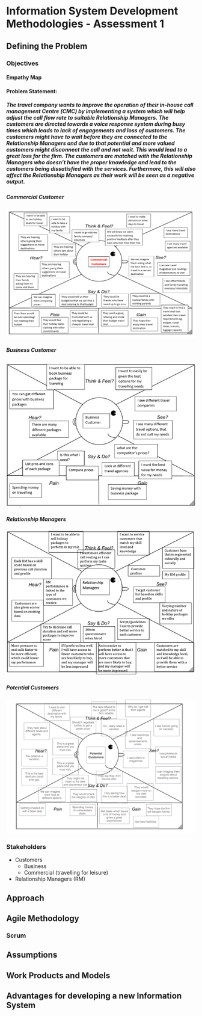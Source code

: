 # Information System Development Methodologies - Assessment 1

## Defining the Problem
### Objectives

#### Empathy Map
#### Problem Statement:
##### The travel company wants to improve the operation of their in-house call management Centre (CMC) by implementing a system which will help adjust the call flow rate to suitable Relationship Managers. The customers are directed towards a voice response system during busy times which leads to lack of engagements and loss of customers. The customers might have to wait before they are connected to the Relationship Managers and due to that potential and more valued customers might disconnect the call and not wait. This would lead to a great loss for the firm. The customers are matched with the Relationship Managers who doesn’t have the proper knowledge and lead to the customers being dissatisfied with the services. Furthermore, this will also affect the Relationship Managers as their work will be seen as a negative output. 


##### Commercial Customer 

![alt text](https://github.com/RhysandLy/ISDM---Group-4/blob/thivya-98-patch-1/Images/Empathy%20Map%20photo.PNG "Commercial Customer Empathy Map")

##### Business Customer

![alt text](https://github.com/RhysandLy/ISDM---Group-4/blob/Rhys/Images/Empathy%20Map%20Business%20Customers%20-%20rhys.PNG "Business Customer Empathy Map")

##### Relationship Managers
![alt text](https://github.com/RhysandLy/ISDM---Group-4/blob/Daisy/Images/Empathy%20Map%20(Relationship%20Managers).png "Relationship Manager Empathy Map")

##### Potential Customers
![alt text](https://github.com/Bilal13396989/ISDM---Group-4/blob/master/Empath%20Map%20Potential%20Customer%20ISDM.png "Potential Customer Empathy Map")




### Stakeholders
* Customers
    * Business
    * Commercial (travelling for leisure)
* Relationship Managers (RM)    




## Approach

## Agile Methodology
### Scrum

## Assumptions

## Work Products and Models

## Advantages for developing a new Information System
